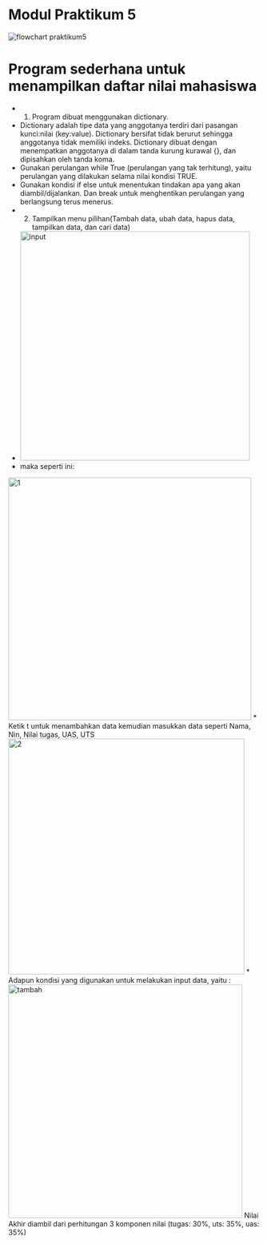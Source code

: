 #                                                             Modul Praktikum 5
![flowchart praktikum5](https://user-images.githubusercontent.com/57063216/71012160-37addd00-2121-11ea-97b4-8c4eb9ff77a5.jpg)
# Program sederhana untuk menampilkan daftar nilai mahasiswa 
* 1. Program dibuat menggunakan dictionary.
* Dictionary adalah tipe data yang anggotanya terdiri dari pasangan kunci:nilai (key:value). Dictionary bersifat tidak berurut sehingga anggotanya tidak memiliki indeks. Dictionary dibuat dengan menempatkan anggotanya di dalam tanda kurung kurawal {}, dan dipisahkan oleh tanda koma.
* Gunakan perulangan while True (perulangan yang tak terhitung), yaitu perulangan yang dilakukan selama nilai kondisi TRUE.
* Gunakan kondisi if else untuk menentukan tindakan apa yang akan diambil/dijalankan. Dan break untuk menghentikan perulangan yang berlangsung terus menerus.
* 2. Tampilkan menu pilihan(Tambah data, ubah data, hapus data, tampilkan data, dan cari data)
* <img width="459" alt="input" src="https://user-images.githubusercontent.com/57063216/71014380-6f6a5400-2124-11ea-8dd3-17dc1b7ad995.PNG">
* maka seperti ini:
<img width="486" alt="1" src="https://user-images.githubusercontent.com/57063216/71014568-b6f0e000-2124-11ea-92e2-6583b89acc94.PNG">
* Ketik t untuk menambahkan data kemudian masukkan data seperti Nama, Nin, Nilai tugas, UAS, UTS
<img width="472" alt="2" src="https://user-images.githubusercontent.com/57063216/71015232-d2101f80-2125-11ea-9585-82a46552dfe3.PNG">
* Adapun kondisi yang digunakan untuk melakukan input data, yaitu :
<img width="468" alt="tambah" src="https://user-images.githubusercontent.com/57063216/71016445-bad23180-2127-11ea-81f8-cc0996cc8001.PNG"> Nilai Akhir diambil dari perhitungan 3 komponen nilai (tugas: 30%, uts: 35%, uas: 35%)











